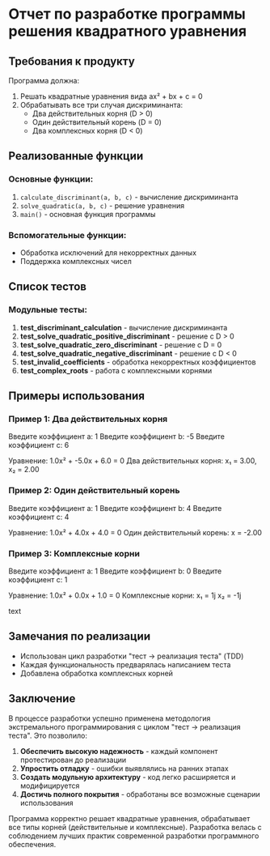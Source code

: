 # Отчет по разработке программы решения квадратного уравнения

## Требования к продукту

Программа должна:
1. Решать квадратные уравнения вида ax² + bx + c = 0
2. Обрабатывать все три случая дискриминанта:
   - Два действительных корня (D > 0)
   - Один действительный корень (D = 0) 
   - Два комплексных корня (D < 0)

## Реализованные функции

### Основные функции:
1. `calculate_discriminant(a, b, c)` - вычисление дискриминанта
2. `solve_quadratic(a, b, c)` - решение уравнения
3. `main()` - основная функция программы

### Вспомогательные функции:
- Обработка исключений для некорректных данных
- Поддержка комплексных чисел

## Список тестов

### Модульные тесты:
1. **test_discriminant_calculation** - вычисление дискриминанта
2. **test_solve_quadratic_positive_discriminant** - решение с D > 0
3. **test_solve_quadratic_zero_discriminant** - решение с D = 0
4. **test_solve_quadratic_negative_discriminant** - решение с D < 0
5. **test_invalid_coefficients** - обработка некорректных коэффициентов
6. **test_complex_roots** - работа с комплексными корнями


## Примеры использования

### Пример 1: Два действительных корня
Введите коэффициент a: 1
Введите коэффициент b: -5
Введите коэффициент c: 6

Уравнение: 1.0x² + -5.0x + 6.0 = 0
Два действительных корня: x₁ = 3.00, x₂ = 2.00

### Пример 2: Один действительный корень
Введите коэффициент a: 1
Введите коэффициент b: 4
Введите коэффициент c: 4

Уравнение: 1.0x² + 4.0x + 4.0 = 0
Один действительный корень: x = -2.00


### Пример 3: Комплексные корни
Введите коэффициент a: 1
Введите коэффициент b: 0
Введите коэффициент c: 1

Уравнение: 1.0x² + 0.0x + 1.0 = 0
Комплексные корни:
x₁ = 1j
x₂ = -1j

text

## Замечания по реализации

- Использован цикл разработки "тест → реализация теста" (TDD)
- Каждая функциональность предварялась написанием теста
- Добавлена обработка комплексных корней

## Заключение

В процессе разработки успешно применена методология экстремального программирования с циклом "тест → реализация теста". Это позволило:

1. **Обеспечить высокую надежность** - каждый компонент протестирован до реализации
2. **Упростить отладку** - ошибки выявлялись на ранних этапах
3. **Создать модульную архитектуру** - код легко расширяется и модифицируется
4. **Достичь полного покрытия** - обработаны все возможные сценарии использования

Программа корректно решает квадратные уравнения, обрабатывает все типы корней (действительные и комплексные). Разработка велась с соблюдением лучших практик современной разработки программного обеспечения.